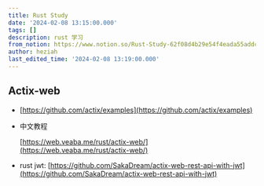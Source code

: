 ```yaml
---
title: Rust Study
date: '2024-02-08 13:15:00.000'
tags: []
description: rust 学习
from_notion: https://www.notion.so/Rust-Study-62f08d4b29e54f4eada55addc5b99cbf
author: heziah
last_edited_time: '2024-02-08 13:19:00.000'
---
```

## **Actix-web**

- [https://github.com/actix/examples](https://github.com/actix/examples)

	[//]: # (link_preview is not supported)

- 中文教程

	[https://web.veaba.me/rust/actix-web/](https://web.veaba.me/rust/actix-web/)

- rust jwt: [https://github.com/SakaDream/actix-web-rest-api-with-jwt](https://github.com/SakaDream/actix-web-rest-api-with-jwt)

	[//]: # (link_preview is not supported)

